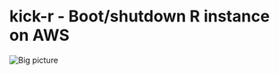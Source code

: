 # kick-r - Boot/shutdown R instance on AWS

![Big picture](https://farm8.staticflickr.com/7685/17237650382_7bfb4d1418_z_d.jpg)
